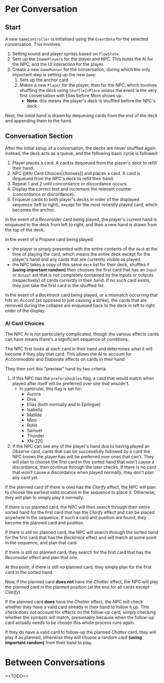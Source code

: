 # Per Conversation
## Start
A new `GameController` is initialised using the `EventData` for the selected conversation. This involves:
1) Setting sound and player sprites based on `flowState`.
2) Sets up the `IGamePlayer`s for the player and NPC. This holds the AI for the NPC, and the UI interaction for the player.
3) Create a new `GameRunner` for the conversation, during which the only important step is setting up the new `Game`:
    1) Sets up the anchor card
    2) Makes a new `Player` for the player, then for the NPC, which involves shuffling the deck using `ShuffleInPlace` unless the event is the very first conversation with Elias before Mom shows up.
        - **Note:** this means the player's deck is shuffled before the NPC's deck.

Next, the initial hand is drawn by dequeuing cards from the end of the deck and appending them to the hand.

## Conversation Section
After the initial setup of a conversation, the decks are never shuffled again. Instead, the deck acts as a queue, and the following basic cycle is followed:
1) Player places a card. A card is dequeued from the player's deck to refill their hand.
2) NPC [[#AI Card Choices|chooses]] and places a card. A card is dequeued from the NPC's deck to refill their hand.
3) Repeat 1 and 2 until concordance or discordance occurs.
4) Display the correct text and increment the relevant counter (concordance or discordance).
5) Enqueue cards to both player's decks in order of the displayed sequence (left to right), except for the most recently played card, which becomes the anchor.

In the event of a *Reconsider* card being played, the player's current hand is enqueued to the deck from left to right, and then a new hand is drawn from the top of the deck.

In the event of a *Prepare* card being played:
- the player is simply presented with the entire contents of the `deck` at the time of playing the card, which means the entire deck except for the player's hand and any cards that are currently visible as played.
- the NPC takes a copy of this same `deck` list for their deck, shuffles it **(using important random)** then chooses the first card that has an `Input` or `Output` set that is not completely contained by the inputs or outputs (respectively) of cards currently in their hand. If no such card exists, they just take the first card in the shuffled list.

In the event of a *Backtrack* card being played, or a mismatch occurring that hits an *Accord* (as opposed to just causing a strike), the cards that are removed during the collapse are enqueued back to the deck in left to right order of the display.


### AI Card Choices
The NPC AI is not particularly complicated, though the various effects cards can have means there's a significant sequence of conditions.

The NPC first looks at each card in their hand and determines what it will become if they play that card. This allows the AI to account for *Accommodate* and *Elaborate* effects on cards in their hand.

They then sort this "preview" hand by two criteria:
1) If this NPC has the `prefersDoubles` flag, a card that would match when played after itself will be preferred over one that wouldn't.
    - In particular, this flag is set for:
        - Aurora
        - Diva
        - Elias (both normally and in Epilogue)
        - Isabella
        - Matilde
        - Mimi
        - Rohit
        - Samuel
        - Thunder
        - XN-220
2) If the NPC can see any of the player's hand due to having played an *Observe* card, cards that can be successfully followed by a card the NPC knows the player has will be preferred over ones that can't.
They will plan to choose the first card in this sorted hand that won't cause a discordance, then continue through the later checks. If there is no card that won't cause a discordance when played normally, they don't plan any card yet.

If the planned card (if there is one) has the *Clarify* effect, the NPC will plan to choose the earliest valid location in the sequence to place it. Otherwise, they will plan to simply play it normally.

If there is no planned card, the NPC will then search through their entire sorted hand for the first card that has the *Clarify* effect and can be placed anywhere in the sequence. If such a card and position are found, they become the planned card and position.

If there is still no planned card, the NPC will search through the sorted hand for the first card that has the *Backtrack* effect and will match at some point in the sequence, and plan that card.

If there is still no planned card, they search for the first card that has the *Reconsider* effect and plan that one.

At this point, if there is still no planned card, they simply plan for the first card in the sorted hand.

Now, if the planned card **does not** have the *Chatter* effect, the NPC will play the planned card in the planned position (at the end for all cards except *Clarify*).

If the planned card **does** have the *Chatter* effect, the NPC will check whether they have a valid card already in their hand to follow it up. This check does not account for effects on the follow-up card, simply checking whether the symbols will match, presumably because when the follow-up card actually needs to be chosen this whole process runs again.

If they do have a valid card to follow-up the planned *Chatter* card, they will play it as planned, otherwise they will choose a random card **(using important random)** from their hand to play.

# Between Conversations
==TODO==